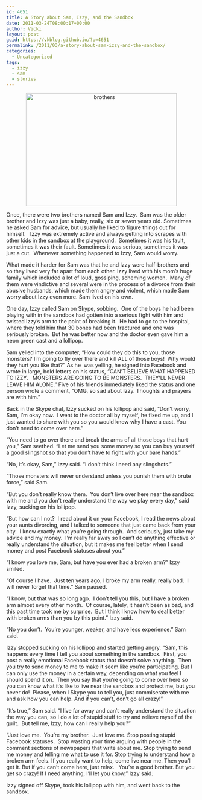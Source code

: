 ```yaml
---
id: 4651
title: A Story about Sam, Izzy, and the Sandbox
date: 2011-03-24T08:00:17+00:00
author: Vicki
layout: post
guid: https://vkblog.github.io/?p=4651
permalink: /2011/03/a-story-about-sam-izzy-and-the-sandbox/
categories:
  - Uncategorized
tags:
  - izzy
  - sam
  - stories
---
```

<p style="text-align: center;">
  <a title="brothers by amrita b, on Flickr" href="http://www.flickr.com/photos/amrita_b/33901642/"><img class="aligncenter" src="http://farm1.static.flickr.com/23/33901642_e10f8687fe.jpg" alt="brothers" width="400" height="300" /></a>
</p>

Once, there were two brothers named Sam and Izzy.  Sam was the older brother and Izzy was just a baby, really, six or seven years old. Sometimes he asked Sam for advice, but usually he liked to figure things out for himself.   Izzy was extremely active and always getting into scrapes with other kids in the sandbox at the playground.  Sometimes it was his fault, sometimes it was their fault. Sometimes it was serious, sometimes it was just a cut.  Whenever something happened to Izzy, Sam would worry.

What made it harder for Sam was that he and Izzy were half-brothers and so they lived very far apart from each other. Izzy lived with his mom&#8217;s huge family which included a lot of loud, gossiping, scheming women.  Many of them were vindictive and several were in the process of a divorce from their abusive husbands, which made them angry and violent, which made Sam worry about Izzy even more. Sam lived on his own.

One day, Izzy called Sam on Skype, sobbing.  One of the boys he had been playing with in the sandbox had gotten into a serious fight with him and twisted Izzy&#8217;s arm to the point of breaking it.  He had to go to the hospital, where they told him that 30 bones had been fractured and one was seriously broken.  But he was better now and the doctor even gave him a neon green cast and a lollipop.

Sam yelled into the computer, &#8220;How could they do this to you, those monsters? I&#8217;m going to fly over there and kill ALL of those boys!  Why would they hurt you like that?&#8221; As he  was yelling, he signed into Facebook and wrote in large, bold letters on his status, &#8220;CAN&#8217;T BELIEVE WHAT HAPPENED TO IZZY.   MONSTERS ARE GOING TO BE MONSTERS.  THEY&#8217;LL NEVER LEAVE HIM ALONE.&#8221; Five of his friends immediately liked the status and one person wrote a comment, &#8220;OMG, so sad about Izzy. Thoughts and prayers are with him.&#8221;

Back in the Skype chat, Izzy sucked on his lollipop and said, &#8220;Don&#8217;t worry, Sam, I&#8217;m okay now.  I went to the doctor all by myself, he fixed me up, and I just wanted to share with you so you would know why I have a cast. You don&#8217;t need to come over here.&#8221;

&#8220;You need to go over there and break the arms of all those boys that hurt you,&#8221; Sam seethed. &#8220;Let me send you some money so you can buy yourself a good slingshot so that you don&#8217;t have to fight with your bare hands.&#8221;

&#8220;No, it&#8217;s okay, Sam,&#8221; Izzy said. &#8220;I don&#8217;t think I need any slingshots.&#8221;

&#8220;Those monsters will never understand unless you punish them with brute force,&#8221; said Sam.

&#8220;But you don&#8217;t really know them.  You don&#8217;t live over here near the sandbox with me and you don&#8217;t really understand the way we play every day,&#8221; said Izzy, sucking on his lollipop.

&#8220;But how can I not?  I read about it on your Facebook, I read the news about your aunts divorcing, and I talked to someone that just came back from your city.  I know exactly what you&#8217;re going through.  And seriously, just take my advice and my money.  I&#8217;m really far away so I can&#8217;t do anything effective or really understand the situation, but it makes me feel better when I send money and post Facebook statuses about you.&#8221;

&#8220;I know you love me, Sam, but have you ever had a broken arm?&#8221; Izzy smiled.

&#8220;Of course I have.  Just ten years ago, I broke my arm really, really bad.  I will never forget that time.&#8221; Sam paused.

&#8220;I know, but that was so long ago.  I don&#8217;t tell you this, but I have a broken arm almost every other month.  Of course, lately, it hasn&#8217;t been as bad, and this past time took me by surprise.  But I think I know how to deal better with broken arms than you by this point.&#8221; Izzy said.

&#8220;No you don&#8217;t.  You&#8217;re younger, weaker, and have less experience.&#8221; Sam said.

Izzy stopped sucking on his lollipop and started getting angry. &#8220;Sam, this happens every time I tell you about something in the sandbox.  First, you post a really emotional Facebook status that doesn&#8217;t solve anything.  Then you try to send money to me to make it seem like you&#8217;re participating. But I can only use the money in a certain way, depending on what you feel I should spend it on.  Then you say that you&#8217;re going to come over here so you can know what it&#8217;s like to live near the sandbox and protect me, but you never do!  Please, when I Skype you to tell you, just commiserate with me and ask how you can help. And if you can&#8217;t, don&#8217;t go all crazy!&#8221;

&#8220;It&#8217;s true,&#8221; Sam said. &#8220;I live far away and can&#8217;t really understand the situation the way you can, so I do a lot of stupid stuff to try and relieve myself of the guilt.  But tell me, Izzy, how can I really help you?&#8221;

&#8220;Just love me.  You&#8217;re my brother.  Just love me. Stop posting stupid Facebook statuses.  Stop wasting your time arguing with people in the comment sections of newspapers that write about me. Stop trying to send me money and telling me what to use it for. Stop trying to understand how a broken arm feels. If you really want to help, come live near me. Then you&#8217;ll get it. But if you can&#8217;t come here, just relax.   You&#8217;re a good brother. But you get so crazy! If I need anything, I&#8217;ll let you know,&#8221; Izzy said.

Izzy signed off Skype, took his lollipop with him, and went back to the sandbox.